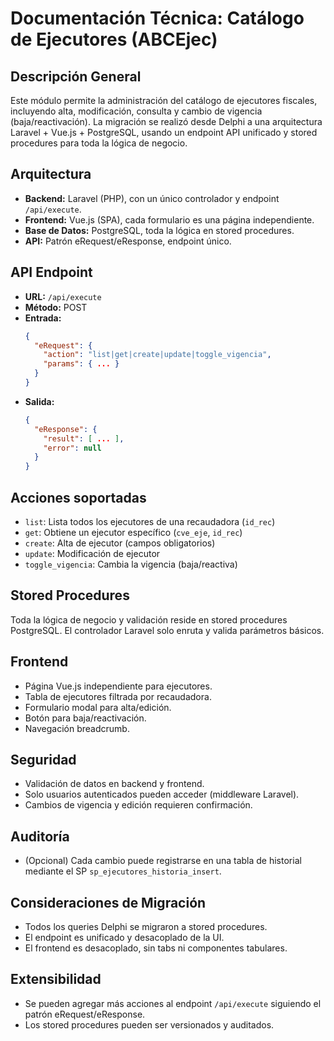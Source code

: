 # Documentación Técnica: Catálogo de Ejecutores (ABCEjec)

## Descripción General
Este módulo permite la administración del catálogo de ejecutores fiscales, incluyendo alta, modificación, consulta y cambio de vigencia (baja/reactivación). La migración se realizó desde Delphi a una arquitectura Laravel + Vue.js + PostgreSQL, usando un endpoint API unificado y stored procedures para toda la lógica de negocio.

## Arquitectura
- **Backend:** Laravel (PHP), con un único controlador y endpoint `/api/execute`.
- **Frontend:** Vue.js (SPA), cada formulario es una página independiente.
- **Base de Datos:** PostgreSQL, toda la lógica en stored procedures.
- **API:** Patrón eRequest/eResponse, endpoint único.

## API Endpoint
- **URL:** `/api/execute`
- **Método:** POST
- **Entrada:**
  ```json
  {
    "eRequest": {
      "action": "list|get|create|update|toggle_vigencia",
      "params": { ... }
    }
  }
  ```
- **Salida:**
  ```json
  {
    "eResponse": {
      "result": [ ... ],
      "error": null
    }
  }
  ```

## Acciones soportadas
- `list`: Lista todos los ejecutores de una recaudadora (`id_rec`)
- `get`: Obtiene un ejecutor específico (`cve_eje`, `id_rec`)
- `create`: Alta de ejecutor (campos obligatorios)
- `update`: Modificación de ejecutor
- `toggle_vigencia`: Cambia la vigencia (baja/reactiva)

## Stored Procedures
Toda la lógica de negocio y validación reside en stored procedures PostgreSQL. El controlador Laravel solo enruta y valida parámetros básicos.

## Frontend
- Página Vue.js independiente para ejecutores.
- Tabla de ejecutores filtrada por recaudadora.
- Formulario modal para alta/edición.
- Botón para baja/reactivación.
- Navegación breadcrumb.

## Seguridad
- Validación de datos en backend y frontend.
- Solo usuarios autenticados pueden acceder (middleware Laravel).
- Cambios de vigencia y edición requieren confirmación.

## Auditoría
- (Opcional) Cada cambio puede registrarse en una tabla de historial mediante el SP `sp_ejecutores_historia_insert`.

## Consideraciones de Migración
- Todos los queries Delphi se migraron a stored procedures.
- El endpoint es unificado y desacoplado de la UI.
- El frontend es desacoplado, sin tabs ni componentes tabulares.

## Extensibilidad
- Se pueden agregar más acciones al endpoint `/api/execute` siguiendo el patrón eRequest/eResponse.
- Los stored procedures pueden ser versionados y auditados.
